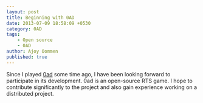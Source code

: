 ```yaml
---
layout: post
title: Beginning with 0AD
date: 2013-07-09 18:58:09 +0530
category: 0AD
tags:
    - Open source
    - 0AD
author: Ajoy Oommen
published: true
---
```

Since I played [0ad](http://play0ad.com) some time ago, I have been looking forward to participate in its development. 0ad is an open-source RTS game. I hope to contribute significantly to the project and also gain experience working on a distributed project.